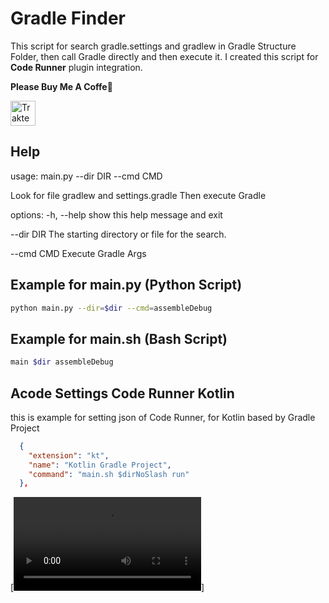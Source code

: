 # Gradle Finder

This script for search gradle.settings and gradlew in Gradle Structure Folder, then call Gradle directly and then execute it.
I created this script for **Code Runner** plugin integration.

**Please Buy Me A Coffe🥺**

<a href="https://trakteer.id/qiubyzhukhi" target="_blank"><img id="wse-buttons-preview" src="https://cdn.trakteer.id/images/embed/trbtn-red-1.png?date=18-11-2023" height="40" style="border:0px;height:40px;" alt="Trakteer Saya"></a>

## Help

usage: main.py --dir DIR --cmd CMD

Look for file gradlew and settings.gradle Then execute Gradle

options:
-h, --help show this help message and exit

--dir DIR The starting directory or file for the search.

--cmd CMD Execute Gradle Args

## Example for main.py (Python Script)

```bash
python main.py --dir=$dir --cmd=assembleDebug
```

## Example for main.sh (Bash Script)

```bash
main $dir assembleDebug
```

## Acode Settings Code Runner Kotlin

this is example for setting json of Code Runner, for Kotlin based by Gradle Project

```json
  {
    "extension": "kt",
    "name": "Kotlin Gradle Project",
    "command": "main.sh $dirNoSlash run"
  },
```

[![Preview Acode](./preview/acode.mp4)]
